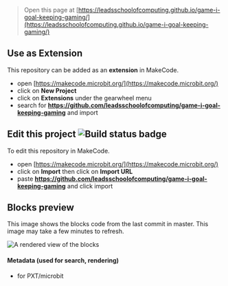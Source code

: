 
> Open this page at [https://leadsschoolofcomputing.github.io/game-i-goal-keeping-gaming/](https://leadsschoolofcomputing.github.io/game-i-goal-keeping-gaming/)

## Use as Extension

This repository can be added as an **extension** in MakeCode.

* open [https://makecode.microbit.org/](https://makecode.microbit.org/)
* click on **New Project**
* click on **Extensions** under the gearwheel menu
* search for **https://github.com/leadsschoolofcomputing/game-i-goal-keeping-gaming** and import

## Edit this project ![Build status badge](https://github.com/leadsschoolofcomputing/game-i-goal-keeping-gaming/workflows/MakeCode/badge.svg)

To edit this repository in MakeCode.

* open [https://makecode.microbit.org/](https://makecode.microbit.org/)
* click on **Import** then click on **Import URL**
* paste **https://github.com/leadsschoolofcomputing/game-i-goal-keeping-gaming** and click import

## Blocks preview

This image shows the blocks code from the last commit in master.
This image may take a few minutes to refresh.

![A rendered view of the blocks](https://github.com/leadsschoolofcomputing/game-i-goal-keeping-gaming/raw/master/.github/makecode/blocks.png)

#### Metadata (used for search, rendering)

* for PXT/microbit
<script src="https://makecode.com/gh-pages-embed.js"></script><script>makeCodeRender("{{ site.makecode.home_url }}", "{{ site.github.owner_name }}/{{ site.github.repository_name }}");</script>
